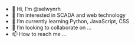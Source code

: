- 👋 Hi, I’m @selwynrh
- 👀 I’m interested in SCADA and web technology
- 🌱 I’m currently learning Python, JavaScript, CSS
- 💞️ I’m looking to collaborate on ...
- 📫 How to reach me ...

<!---
selwynrh/selwynrh is a ✨ special ✨ repository because its `README.md` (this file) appears on your GitHub profile.
You can click the Preview link to take a look at your changes.
--->
